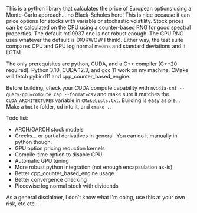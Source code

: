 This is a python library that calculates the price of European options using a Monte-Carlo approach... no Black-Scholes here!
This is nice because it can price options for stocks with variable or stochastic volatility.
Stock prices can be calculated on the CPU using a counter-based RNG for good spectral properties. The default mt19937 one is not robust enough.
The GPU RNG uses whatever the default is (XORWOW I think). Either way, the test suite compares CPU and GPU log normal means and standard deviations and it LGTM.

The only prerequisites are python, CUDA, and a C++ compiler (C++20 required). Python 3.10, CUDA 12.3, and gcc 11 work on my machine.
CMake will fetch pybind11 and cpp_counter_based_engine.

Before building, check your CUDA compute capability with `nvidia-smi --query-gpu=compute_cap --format=csv` and make sure it matches the `CUDA_ARCHITECTURES` variable in `CMakeLists.txt`.
Building is easy as pie... Make a `build` folder, cd into it, and `cmake ..`

Todo list:
* ARCH/GARCH stock models
* Greeks... or partial derivatives in general. You can do it manually in python though.
* GPU option pricing reduction kernels
* Compile-time option to disable GPU
* Automatic GPU tuning
* More robust python integration (not enough encapsulation as-is)
* Better cpp_counter_based_engine usage
* Better convergence checking
* Piecewise log normal stock with dividends

As a general disclaimer, I don't know what I'm doing, use this at your own risk, etc etc...
